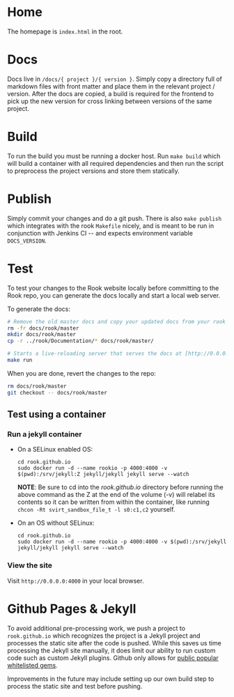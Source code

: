 # Home

The homepage is `index.html` in the root.

# Docs

Docs live in `/docs/{ project }/{ version }`.  Simply copy a directory full of markdown files with front matter
and place them in the relevant project / version.  After the docs are copied, a build is required for the frontend
to pick up the new version for cross linking between versions of the same project.

# Build

To run the build you must be running a docker host.  Run `make build` which will build a container
with all required dependencies and then run the script to preprocess the project versions and store them statically.

# Publish

Simply commit your changes and do a git push.  There is also `make publish` which integrates with the rook `Makefile`
nicely, and is meant to be run in conjunction with Jenkins CI -- and expects environment variable `DOCS_VERSION`.

# Test

To test your changes to the Rook website locally before committing to the Rook repo, you can generate the docs locally and start a local web server.

To generate the docs:
```bash
# Remove the old master docs and copy your updated docs from your rook repo
rm -fr docs/rook/master
mkdir docs/rook/master
cp -r ../rook/Documentation/* docs/rook/master/

# Starts a live-reloading server that serves the docs at [http://0.0.0.0:4000/docs/rook/master](http://0.0.0.0:4000/docs/rook/master). This requires Docker installed on your machine.
make run
```

When you are done, revert the changes to the repo:
```bash
rm docs/rook/master
git checkout -- docs/rook/master
```

## Test using a container

### Run a jekyll container

* On a SELinux enabled OS:

    ```console
    cd rook.github.io
    sudo docker run -d --name rookio -p 4000:4000 -v $(pwd):/srv/jekyll:Z jekyll/jekyll jekyll serve --watch
    ```

    **NOTE**: Be sure to cd into the *rook.github.io* directory before running the above command as the Z at the end of the volume (-v) will relabel its contents so it can be written from within the container, like running `chcon -Rt svirt_sandbox_file_t -l s0:c1,c2` yourself.

* On an OS without SELinux:

    ```console
    cd rook.github.io
    sudo docker run -d --name rookio -p 4000:4000 -v $(pwd):/srv/jekyll jekyll/jekyll jekyll serve --watch
    ```

### View the site

Visit `http://0.0.0.0:4000` in your local browser.


# Github Pages & Jekyll

To avoid additional pre-processing work, we push a project to `rook.github.io` which recognizes the project
is a Jekyll project and processes the static site after the code is pushed.  While this saves us time
processing the Jekyll site manually, it does limit our ability to run custom code such as custom Jekyll
plugins.  Github only allows for [public popular whitelisted gems](https://help.github.com/articles/adding-jekyll-plugins-to-a-github-pages-site/).

Improvements in the future may include setting up our own build step to process the static site and test before pushing.
